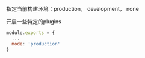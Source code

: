 指定当前构建环境：production， development， none

开启一些特定的plugins

```js
module.exports = {
  ...
  mode: 'production'
}
```